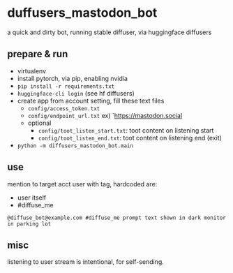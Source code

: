 # duffusers_mastodon_bot

a quick and dirty bot, running stable diffuser, via huggingface diffusers

## prepare & run

- virtualenv
- install pytorch, via pip, enabling nvidia
- `pip install -r requirements.txt`
- `huggingface-cli login` (see hf diffusers)
- create app from account setting, fill these text files
  - `config/access_token.txt`
  - `config/endpoint_url.txt` ex) `https://mastodon.social
  - optional
    - `config/toot_listen_start.txt`: toot content on listening start
    - `config/toot_listen_end.txt`: toot content on listening end (exit)
- `python -m diffusers_mastodon_bot.main`

## use

mention to target acct user with tag, hardcoded are:

- user itself
- #diffuse_me

```text
@diffuse_bot@example.com #diffuse_me prompt text shown in dark monitor in parking lot
```

## misc

listening to user stream is intentional, for self-sending.